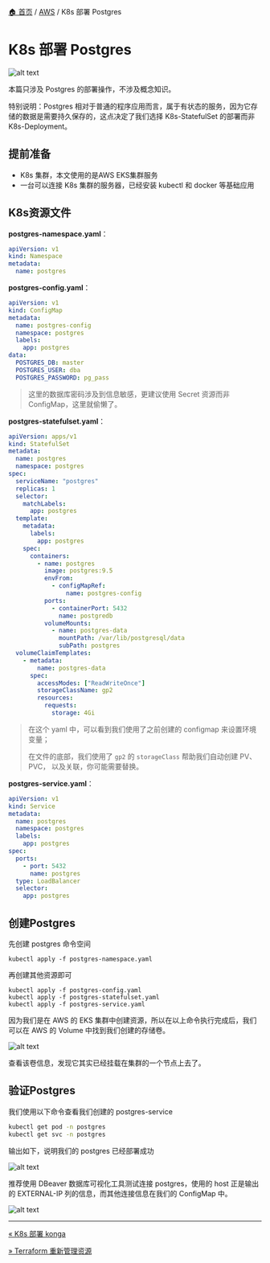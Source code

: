 [🏠 首页](../_index.md) / [AWS](_index.md) / K8s 部署 Postgres

# K8s 部署 Postgres

![alt text](https://images.poneding.com/2025/03/202503112117123.png)

本篇只涉及 Postgres 的部署操作，不涉及概念知识。

特别说明：Postgres 相对于普通的程序应用而言，属于有状态的服务，因为它存储的数据是需要持久保存的，这点决定了我们选择 K8s-StatefulSet 的部署而非 K8s-Deployment。

## 提前准备

- K8s 集群，本文使用的是AWS EKS集群服务
- 一台可以连接 K8s 集群的服务器，已经安装 kubectl 和 docker 等基础应用

## K8s资源文件

**postgres-namespace.yaml**：

```yaml
apiVersion: v1
kind: Namespace
metadata:
  name: postgres
```

**postgres-config.yaml**：

```yaml
apiVersion: v1
kind: ConfigMap
metadata:
  name: postgres-config
  namespace: postgres
  labels:
    app: postgres
data:
  POSTGRES_DB: master
  POSTGRES_USER: dba
  POSTGRES_PASSWORD: pg_pass
```

> 这里的数据库密码涉及到信息敏感，更建议使用 Secret 资源而非 ConfigMap，这里就偷懒了。

**postgres-statefulset.yaml**：

```yaml
apiVersion: apps/v1
kind: StatefulSet
metadata:
  name: postgres
  namespace: postgres
spec:
  serviceName: "postgres"
  replicas: 1
  selector:
    matchLabels:
      app: postgres
  template:
    metadata:
      labels:
        app: postgres
    spec:
      containers:
        - name: postgres
          image: postgres:9.5
          envFrom:
            - configMapRef:
                name: postgres-config
          ports:
            - containerPort: 5432
              name: postgredb
          volumeMounts:
            - name: postgres-data
              mountPath: /var/lib/postgresql/data
              subPath: postgres
  volumeClaimTemplates:
    - metadata:
        name: postgres-data
      spec:
        accessModes: ["ReadWriteOnce"]
        storageClassName: gp2
        resources:
          requests:
            storage: 4Gi
```

>在这个 yaml 中，可以看到我们使用了之前创建的 configmap 来设置环境变量；
>
>在文件的底部，我们使用了 `gp2` 的 `storageClass` 帮助我们自动创建 PV、PVC， 以及关联，你可能需要替换。
>

**postgres-service.yaml**：

```yaml
apiVersion: v1
kind: Service
metadata:
  name: postgres
  namespace: postgres
  labels:
    app: postgres
spec:
  ports:
    - port: 5432
      name: postgres
  type: LoadBalancer
  selector:
    app: postgres
```

## 创建Postgres

先创建 postgres 命令空间

```shell
kubectl apply -f postgres-namespace.yaml
```

再创建其他资源即可

```shell
kubectl apply -f postgres-config.yaml
kubectl apply -f postgres-statefulset.yaml
kubectl apply -f postgres-service.yaml
```

因为我们是在 AWS 的 EKS 集群中创建资源，所以在以上命令执行完成后，我们可以在 AWS 的 Volume 中找到我们创建的存储卷。

![alt text](https://images.poneding.com/2025/03/202503112117940.png)

查看该卷信息，发现它其实已经挂载在集群的一个节点上去了。

## 验证Postgres

我们使用以下命令查看我们创建的 postgres-service

```bash
kubectl get pod -n postgres
kubectl get svc -n postgres
```

输出如下，说明我们的 postgres 已经部署成功

![alt text](https://images.poneding.com/2025/03/202503112117333.png)

推荐使用 DBeaver 数据库可视化工具测试连接 postgres，使用的 host 正是输出的 EXTERNAL-IP 列的信息，而其他连接信息在我们的 ConfigMap 中。

![alt text](https://images.poneding.com/2025/03/202503112117840.png)

---
[« K8s 部署 konga](k8s-deploy-konga.md)

[» Terraform 重新管理资源](terraform-remanage-resource.md)
